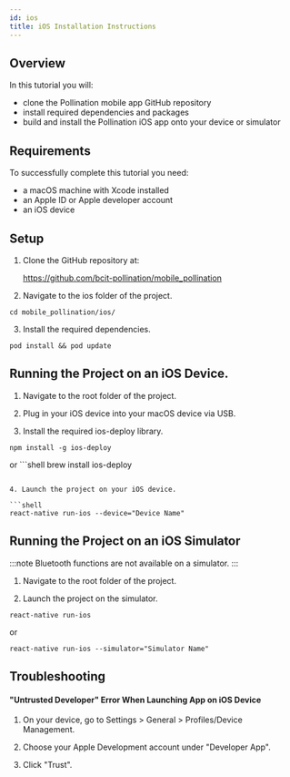 ```yaml
---
id: ios
title: iOS Installation Instructions
---
```


## Overview

In this tutorial you will:

* clone the Pollination mobile app GitHub repository
* install required dependencies and packages
* build and install the Pollination iOS app onto your device or simulator

## Requirements

To successfully complete this tutorial you need:

* a macOS machine with Xcode installed
* an Apple ID or Apple developer account
* an iOS device 

##  Setup

1. Clone the GitHub repository at:
   
   https://github.com/bcit-pollination/mobile_pollination

2. Navigate to the ios folder of the project.

  ```shell
  cd mobile_pollination/ios/
  ```

3. Install the required dependencies.

  ```shell
  pod install && pod update
  ```

## Running the Project on an iOS Device.

1. Navigate to the root folder of the project.

2. Plug in your iOS device into your macOS device via USB.

3. Install the required ios-deploy library.

  ```shell
  npm install -g ios-deploy
  ```
  or
    ```shell
  brew install ios-deploy
  ```

4. Launch the project on your iOS device.

  ```shell
  react-native run-ios --device="Device Name"
  ```

## Running the Project on an iOS Simulator

:::note
  Bluetooth functions are not available on a simulator.
:::

1. Navigate to the root folder of the project.

2. Launch the project on the simulator.

  ```shell
  react-native run-ios
  ```
  or
  ```shell
  react-native run-ios --simulator="Simulator Name"
  ```

## Troubleshooting

#### "Untrusted Developer" Error When Launching App on iOS Device

1. On your device, go to Settings > General > Profiles/Device Management.

2. Choose your Apple Development account under "Developer App".

3. Click "Trust".
